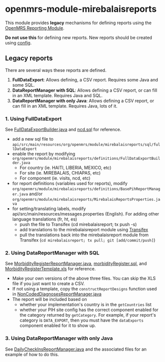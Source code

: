 openmrs-module-mirebalaisreports
================================

This module provides **legacy** mechanisms for defining reports using the
[OpenMRS Reporting Module](https://github.com/openmrs/openmrs-module-reporting).

**Do not use this** for defining new reports. New reports should be created using
[config](https://github.com/PIH/openmrs-config-pihemr/#reports).

## Legacy reports

There are several ways these reports are defined.

1. **FullDataExport**: Allows defining, a CSV report. Requires some Java and some SQL.
2. **DataReportManager with SQL**: Allows defining a CSV report, or can fill in an XML template. Requires Java and SQL.
3. **DataReportManager with only Java**: Allows defining a CSV report, or can fill in an XML template. Requires Java, lots of it. 

### 1. Using FullDataExport

See 
[FullDataExportBuilder.java](https://github.com/PIH/openmrs-module-mirebalaisreports/blob/master/api/src/main/java/org/openmrs/module/mirebalaisreports/definitions/FullDataExportBuilder.java) 
and 
[ncd.sql](https://github.com/PIH/openmrs-module-mirebalaisreports/blob/master/api/src/main/resources/org/openmrs/module/mirebalaisreports/sql/fullDataExport/ncd.sql)
for reference.

* add a new sql file to `api/src/main/resources/org/openmrs/module/mirebalaisreports/sql/fullDataExport`
* enable the report by modifying `org/openmrs/module/mirebalaisreports/definitions/FullDataExportBuilder.java`
  * For country (ie. HAITI, LIBERIA, MEXICO, etc)
  * For site (ie. MIREBALAIS, CHIAPAS, etc)
  * For component (ie. visits, ncd, etc)
* for report definitions (variables used for reports), modify `org/openmrs/module/mirebalaisreports/definitions/BasePihReportManager.java` and/or `org/openmrs/module/mirebalaisreports/MirebalaisReportsProperties.java`
* for setting/translating labels, modify api/src/main/resources/messages.properties (English).  For adding other language translations (fr, ht, es)
  * push the file to Transifex (cd mirebalaisreport; tx push -s)
  * add translations to the mirebalaisreport module using [Transifex](https://www.transifex.com/pih/mirebalaisreport)
  * pull the translations back into the mirebalaisreport module from Transifex (`cd mirebalaisreport; tx pull; git [add/commit/push]`)

### 2. Using DataReportManager with SQL

See
[MorbidityRegisterReportManager.java](https://github.com/PIH/openmrs-module-mirebalaisreports/blob/master/api/src/main/java/org/openmrs/module/mirebalaisreports/definitions/MorbidityRegisterReportManager.java),
[morbidityRegister.sql](https://github.com/PIH/openmrs-module-mirebalaisreports/blob/master/api/src/main/resources/org/openmrs/module/mirebalaisreports/sql/morbidityRegister.sql),
and
[MorbidityRegisterTemplate.xls](https://github.com/PIH/openmrs-module-mirebalaisreports/blob/master/api/src/main/resources/org/openmrs/module/mirebalaisreports/reportTemplates/MorbidityRegisterTemplate.xls)
for reference.

* Make your own versions of the above three files. You can skip the XLS file if you just want to create a CSV.
* If not using a template, copy the `constructReportDesigns` function used in [NonCodedDiagnosesReportManager.java](https://github.com/PIH/openmrs-module-mirebalaisreports/blob/master/api/src/main/java/org/openmrs/module/mirebalaisreports/definitions/NonCodedDiagnosesReportManager.java)
* The report will be included based on
    * whether your implementation's country is in the `getCountries` list
    * whether your PIH site config has the correct component enabled for the category returned by `getCategory`. For example, if your report's category is `DATA_EXPORT`, then you must have the `dataExports` component enabled for it to show up.
    
### 3. Using DataReportManager with only Java

See
[DailyCheckInsReportManager.java](https://github.com/PIH/openmrs-module-mirebalaisreports/blob/master/api/src/main/java/org/openmrs/module/mirebalaisreports/definitions/DailyCheckInsReportManager.java)
and the associated files for an example of how to do this.

